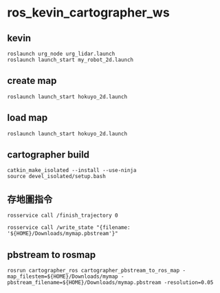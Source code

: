 # ros_kevin_cartographer_ws


## kevin
    roslaunch urg_node urg_lidar.launch
    roslaunch launch_start my_robot_2d.launch

## create map
    roslaunch launch_start hokuyo_2d.launch

## load map
    roslaunch launch_start hokuyo_2d.launch
## cartographer build
    catkin_make_isolated --install --use-ninja
    source devel_isolated/setup.bash
## 存地圖指令
    rosservice call /finish_trajectory 0

    rosservice call /write_state "{filename: '${HOME}/Downloads/mymap.pbstream'}"

## pbstream to rosmap
    rosrun cartographer_ros cartographer_pbstream_to_ros_map -map_filestem=${HOME}/Downloads/mymap -pbstream_filename=${HOME}/Downloads/mymap.pbstream -resolution=0.05
